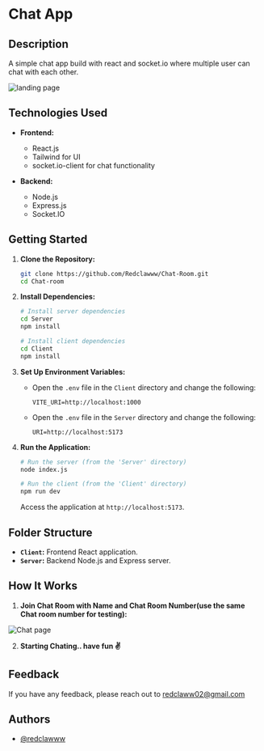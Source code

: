 # Chat App

## Description

A simple chat app build with react and socket.io where multiple user can chat with each other.

![landing page](https://i.imgur.com/Ds83n2d.png)

## Technologies Used

- **Frontend:**
  - React.js
  - Tailwind for UI
  - socket.io-client for chat functionality

- **Backend:**
  - Node.js
  - Express.js
  - Socket.IO

## Getting Started

1. **Clone the Repository:**
   ```bash
   git clone https://github.com/Redclawww/Chat-Room.git
   cd Chat-room
   ```

2. **Install Dependencies:**
   ```bash
   # Install server dependencies
   cd Server
   npm install

   # Install client dependencies
   cd Client
   npm install
   ```

3. **Set Up Environment Variables:**
   - Open the `.env` file in the `Client` directory and change the following:
     ```
     VITE_URI=http://localhost:1000
     ```
   - Open the `.env` file in the `Server` directory and change the following:
     ```
     URI=http://localhost:5173
     ```

4. **Run the Application:**
   ```bash
   # Run the server (from the 'Server' directory)
   node index.js

   # Run the client (from the 'Client' directory)
   npm run dev
   ```

   Access the application at `http://localhost:5173`.

## Folder Structure

- **`Client`:** Frontend React application.
- **`Server`:** Backend Node.js and Express server.

## How It Works

1. **Join Chat Room with Name and Chat Room Number(use the same Chat room number for testing):**

![Chat page](https://i.imgur.com/NsyJSRQ.png)
   
2. **Starting Chating.. have fun ✌️**

## Feedback

If you have any feedback, please reach out to redclaww02@gmail.com

## Authors

- [@redclawww](https://www.github.com/redclawww)


